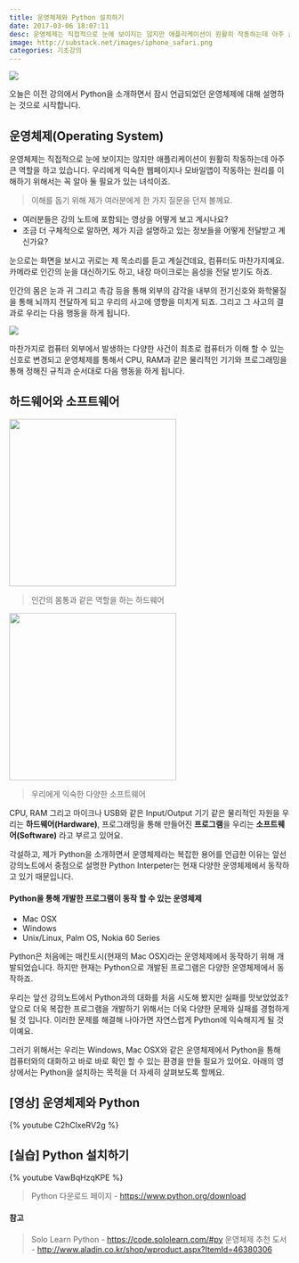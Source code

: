 ```yaml
---
title: 운영체제와 Python 설치하기
date: 2017-03-06 18:07:11
desc: 운영체제는 직접적으로 눈에 보이지는 않지만 애플리케이션이 원활히 작동하는데 아주 큰 역할을 하고 있습니다.
image: http://substack.net/images/iphone_safari.png
categories: 기초강의
---
```


<img src='http://substack.net/images/iphone_safari.png' />

오늘은 이전 강의에서 Python을 소개하면서 잠시 언급되었던 운영체제에 대해 설명하는 것으로 시작합니다.

## 운영체제(Operating System)

운영체제는 직접적으로 눈에 보이지는 않지만 애플리케이션이 원활히 작동하는데 아주 큰 역할을 하고 있습니다. 우리에게 익숙한 웹페이지나 모바일앱이 작동하는 원리를 이해하기 위해서는 꼭 알아 둘 필요가 있는 녀석이죠.

> 이해를 돕기 위해 제가 여러분에게 한 가지 질문을 던져 볼께요.

- 여러분들은 강의 노트에 포함되는 영상을 어떻게 보고 계시나요?
- 조금 더 구체적으로 말하면, 제가 지금 설명하고 있는 정보들을 어떻게 전달받고 계신가요?

눈으로는 화면을 보시고 귀로는 제 목소리를 듣고 계실건데요, 컴퓨터도 마찬가지예요. 카메라로 인간의 눈을 대신하기도 하고, 내장 마이크로는 음성을 전달 받기도 하죠.

인간의 몸은 눈과 귀 그리고 촉감 등을 통해 외부의 감각을 내부의 전기신호와 화학물질을 통해 뇌까지 전달하게 되고 우리의 사고에 영향을 미치게 되죠. 그리고 그 사고의 결과로 우리는 다음 행동을 하게 됩니다.

<img src='https://kaguraevol3711552.files.wordpress.com/2013/11/293px-role_of_an_operating_system-svg.png' />

마찬가지로 컴퓨터 외부에서 발생하는 다양한 사건이 최초로 컴퓨터가 이해 할 수 있는 신호로 변경되고 운영체제를 통해서 CPU, RAM과 같은 물리적인 기기와 프로그래밍을 통해 정해진 규칙과 순서대로 다음 행동을 하게 됩니다.

## 하드웨어와 소프트웨어

<img src="https://aos.iacpublishinglabs.com/question/aq/700px-394px/examples-of-hardware_9dba2f13-d56c-4578-b04f-2461a7df20e0.jpg?domain=cx.aos.ask.com" width="300" />

> 인간의 몸통과 같은 역할을 하는 하드웨어

<img src="http://image.toast.com/aaaaahq/apps.png" width="300" />

> 우리에게 익숙한 다양한 소프트웨어

CPU, RAM 그리고 마이크나 USB와 같은 Input/Output 기기 같은 물리적인 자원을 우리는 **하드웨어(Hardware)**, 프로그래밍을 통해 만들어진 **프로그램**을 우리는 **소프트웨어(Software)** 라고 부르고 있어요.

각설하고, 제가 Python을 소개하면서 운영체제라는 복잡한 용어를 언급한 이유는 앞선 강의노트에서 중점으로 설명한 Python Interpeter는 현재 다양한 운영체제에서 동작하고 있기 때문입니다.

#### Python을 통해 개발한 프로그램이 동작 할 수 있는 운영체제

- Mac OSX
- Windows
- Unix/Linux, Palm OS, Nokia 60 Series

Python은 처음에는 매킨토시(현재의 Mac OSX)라는 운영체제에서 동작하기 위해 개발되었습니다. 하지만 현재는 Python으로 개발된 프로그램은 다양한 운영체제에서 동작하죠.

우리는 앞선 강의노트에서 Python과의 대화를 처음 시도해 봤지만 실패를 맛보았었죠? 앞으로 더욱 복잡한 프로그램을 개발하기 위해서는 더욱 다양한 문제와 실패를 경험하게 될 것 입니다. 이러한 문제를 해결해 나아가면 자연스럽게 Python에 익숙해지게 될 것이예요.

그러기 위해서는 우리는 Windows, Mac OSX와 같은 운영체제에서 Python을 통해 컴퓨터와의 대화하고 바로 바로 확인 할 수 있는 환경을 만들 필요가 있어요. 아래의 영상에서는 Python을 설치하는 목적을 더 자세히 살펴보도록 할께요.

## [영상] 운영체제와 Python

{% youtube C2hClxeRV2g %}

## [실습] Python 설치하기

{% youtube VawBqHzqKPE %}

> Python 다운로드 페이지 - https://www.python.org/download

#### 참고

> Solo Learn Python - https://code.sololearn.com/#py
운영체제 추천 도서 - http://www.aladin.co.kr/shop/wproduct.aspx?ItemId=46380306
